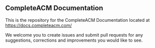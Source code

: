 ## CompleteACM Documentation
This is the repository for the CompleteACM Documentation located at https://docs.completeacm.com/

We welcome you to create issues and submit pull requests for any suggestions, corrections and improvements you would like to see.
